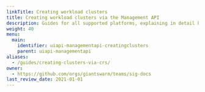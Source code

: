 ```yaml
---
linkTitle: Creating workload clusters
title: Creating workload clusters via the Management API
description: Guides for all supported platforms, explaining in detail how to leverage the Management API to create and manage clusters in a declarative fashion.
weight: 40
menu:
  main:
    identifier: uiapi-managementapi-creatingclusters
    parent: uiapi-managementapi
aliases:
  - /guides/creating-clusters-via-crs/
owner:
  - https://github.com/orgs/giantswarm/teams/sig-docs
last_review_date: 2021-01-01
---
```

